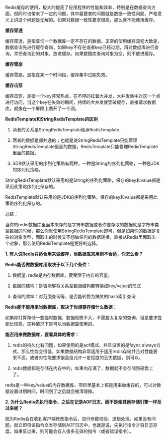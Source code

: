 Redis缓存的使用，极大的提高了应用程序的性能和效率，特别是在数据查询方面。但同时也带来了一定的问题，其中最要害的问题就是数据一致性问题。严格意义上讲这个问题是无解的。如果对数据一致性要求很高，那么就不能使用缓存。

**缓存穿透**

缓存穿透，是指查询一个数据库一定不存在的数据。正常的使用缓存流程大致是，数据查询先进行缓存查询，如果key不存在或者key已经过期，再对数据库进行查询，并把查询到的对象，放进缓存。如果数据库查询对象为空，则不放进缓存。

**缓存雪崩**

缓存雪崩，是指在某一个时间段，缓存集中过期失效。

**缓存击穿**

缓存击穿，是指一个key非常热点，在不停的扛着大并发，大并发集中对这一个点进行访问，当这个key在失效的瞬间，持续的大并发就穿破缓存，直接请求数据库，就像在一个屏障上凿开了一个洞。

**RedisTemplate和StringRedisTemplate的区别**

1. 两者的关系是StringRedisTemplate继承RedisTemplate.

2. 两者的数据是部共通的；也就是说StringRedisTemplate只能管理StringRedisTemplate里面的数据，RedisTemplate只能管理RedisTemplate里面的数据。

3. SDR默认采用的序列化策略有两种，一种是String的序列化策略，一种是JDK的序列化策略。

StringRedisTemplate默认采用的是String的序列化策略，保存的key和value都是采用此策略序列化保存的。

RedisTemplate默认采用的是JDK的序列化策略，保存的key和value都是采用此策略序列化保存的。

总结：

当你的redis数据库里面本来存的是字符串数据或者你要存取的数据就是字符串类型数据的时候，那么你就使用StringRedisTemplate即可，但是如果你的数据是复杂的对象类型，而取出的时候又不想做任何的数据转换，直接从Redis里面取出一个对象，那么使用RedisTemplate是更好的选择。


**1. 有人说Redis只适合用来做缓存，当数据库来用则不合适，你怎么看？**

**Redis能否做数据库用取决于以下几个条件：**

1. 数据量: redis是内存数据库，要受限于内存的容量。

2. 数据的结构：是否能够将关系型数据结构都转换成key/value的形式

3. 查询的效率：对范围查询等，是否能转换为搞笑的hash索引查询

**Redis能不能用来当数据库，取决于你想要存储什么数据：**

如果你打算存储一些临时数据，数据规模不大，不需要太复杂的查询，但是要求性能比较高，这种情况下是可以当数据库使用的。

**能否用来做数据库，要看具体的需求：**

1. redis的持久化有问题，如果使用的是aof模式，并且设置的是fsync always方式，那么性能会很低，如果数据结构非常适用于适用redis存储并且对性能要求不高，或者对性能要求很高但允许一定程度的丢失数据，则可以。

2. redis数据都是存储在内存中的，如果内存满了，数据就不会存储到硬盘上了。

redis是一种key/value的内存数据库，项目里基本上都是用来做缓存的，可以对数据设置过期时间，时间到了之后就会被清理掉。

**2. 为什么Redis先执行指令，之后在记录AOF日志，而不是像其他存储引擎一样反过来呢？**

因为Redis会在收到客户端修改指令后，进行参数校验、逻辑处理，如果没有问题，就立即将该指令文本存储到AOF日志中，也就是说，先执行指令才将日志存盘。如果反过来，则可能会存入很多无效的指令（或者错误指令）。


























